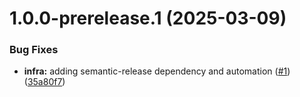 # 1.0.0-prerelease.1 (2025-03-09)


### Bug Fixes

* **infra:** adding semantic-release dependency and automation ([#1](https://github.com/IainDavis-dev/docusaurus-extensions/issues/1)) ([35a80f7](https://github.com/IainDavis-dev/docusaurus-extensions/commit/35a80f7f3cc288e966b078a2fa24b472d909ea76))
